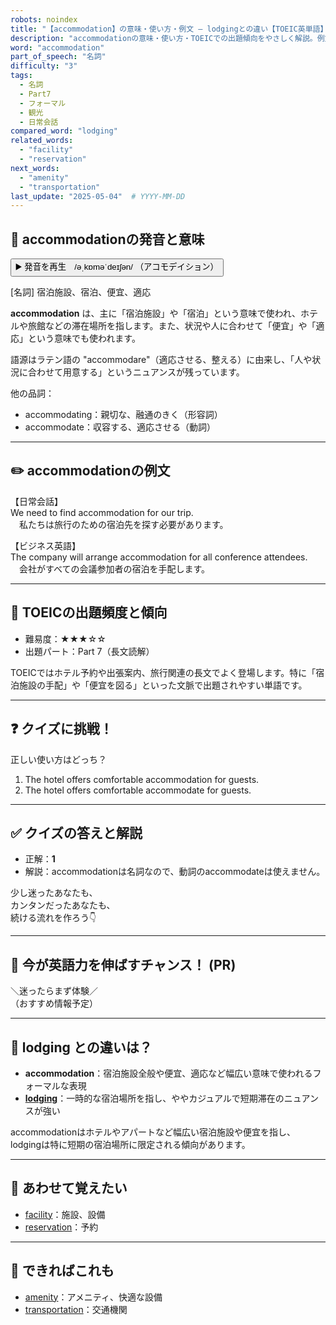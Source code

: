 ```yaml
---
robots: noindex
title: "【accommodation】の意味・使い方・例文 ― lodgingとの違い【TOEIC英単語】"
description: "accommodationの意味・使い方・TOEICでの出題傾向をやさしく解説。例文・クイズ付きでlodgingとの違いもわかりやすく学べます。"
word: "accommodation"
part_of_speech: "名詞"
difficulty: "3"
tags:
  - 名詞
  - Part7
  - フォーマル
  - 観光
  - 日常会話
compared_word: "lodging"
related_words:
  - "facility"
  - "reservation"
next_words:
  - "amenity"
  - "transportation"
last_update: "2025-05-04"  # YYYY-MM-DD
---
```


## 🔰 accommodationの発音と意味

<button class="play-audio" onclick="playTTS('accommodation')">
  <span class="play-audio-main">
    ▶️ 発音を再生　/əˌkɒməˈdeɪʃən/
  </span>
  <span class="play-audio-sub">
    （アコモデイション）
  </span>
</button>

[名詞] 宿泊施設、宿泊、便宜、適応

**accommodation** は、主に「宿泊施設」や「宿泊」という意味で使われ、ホテルや旅館などの滞在場所を指します。また、状況や人に合わせて「便宜」や「適応」という意味でも使われます。

語源はラテン語の "accommodare"（適応させる、整える）に由来し、「人や状況に合わせて用意する」というニュアンスが残っています。

他の品詞：  
- accommodating：親切な、融通のきく（形容詞）
- accommodate：収容する、適応させる（動詞）

---

## ✏️ accommodationの例文

【日常会話】  
We need to find accommodation for our trip.  
　私たちは旅行のための宿泊先を探す必要があります。

【ビジネス英語】  
The company will arrange accommodation for all conference attendees.  
　会社がすべての会議参加者の宿泊を手配します。

---

## 🎯 TOEICの出題頻度と傾向

- 難易度：★★★☆☆
- 出題パート：Part 7（長文読解）

TOEICではホテル予約や出張案内、旅行関連の長文でよく登場します。特に「宿泊施設の手配」や「便宜を図る」といった文脈で出題されやすい単語です。

---

## ❓ クイズに挑戦！

正しい使い方はどっち？

1. The hotel offers comfortable accommodation for guests.  
2. The hotel offers comfortable accommodate for guests.

---

## ✅ クイズの答えと解説

- 正解：**1**
- 解説：accommodationは名詞なので、動詞のaccommodateは使えません。

少し迷ったあなたも、  
カンタンだったあなたも、  
続ける流れを作ろう👇️

---

## 🚀 今が英語力を伸ばすチャンス！ (PR)

<div class="info-center">
＼迷ったらまず体験／<br>  
（おすすめ情報予定）
</div>

---

## 🤔  lodging との違いは？

- **accommodation**：宿泊施設全般や便宜、適応など幅広い意味で使われるフォーマルな表現
- **[lodging](/word/lodging/)**：一時的な宿泊場所を指し、ややカジュアルで短期滞在のニュアンスが強い

accommodationはホテルやアパートなど幅広い宿泊施設や便宜を指し、lodgingは特に短期の宿泊場所に限定される傾向があります。

---

## 🧩 あわせて覚えたい

- [facility](/word/facility/)：施設、設備
- [reservation](/word/reservation/)：予約

---

## 📖 できればこれも

- [amenity](/word/amenity/)：アメニティ、快適な設備
- [transportation](/word/transportation/)：交通機関

<!-- cvid: aid26_bid39 -->
